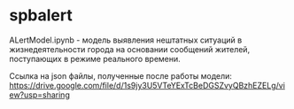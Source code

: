# spbalert


ALertModel.ipynb - модель выявления нештатных ситуаций в жизнедеятельности города на основании сообщений жителей, поступающих в режиме реального времени.

Ссылка на json файлы, полученные после работы модели: https://drive.google.com/file/d/1s9jy3U5VTeYExTcBeDGSZvyQBzhEZELg/view?usp=sharing
